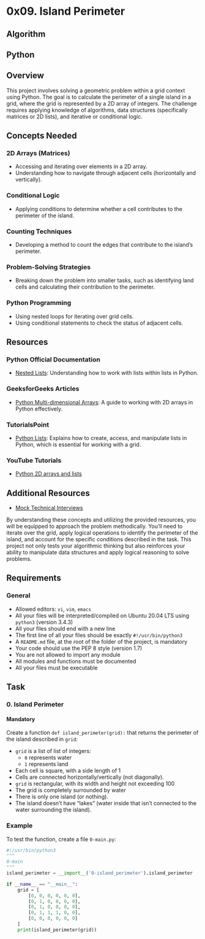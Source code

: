# 0x09. Island Perimeter
## Algorithm
## Python

## Overview
This project involves solving a geometric problem within a grid context using Python. The goal is to calculate the perimeter of a single island in a grid, where the grid is represented by a 2D array of integers. The challenge requires applying knowledge of algorithms, data structures (specifically matrices or 2D lists), and iterative or conditional logic.

## Concepts Needed

### 2D Arrays (Matrices)
- Accessing and iterating over elements in a 2D array.
- Understanding how to navigate through adjacent cells (horizontally and vertically).

### Conditional Logic
- Applying conditions to determine whether a cell contributes to the perimeter of the island.

### Counting Techniques
- Developing a method to count the edges that contribute to the island’s perimeter.

### Problem-Solving Strategies
- Breaking down the problem into smaller tasks, such as identifying land cells and calculating their contribution to the perimeter.

### Python Programming
- Using nested loops for iterating over grid cells.
- Using conditional statements to check the status of adjacent cells.

## Resources

### Python Official Documentation
- [Nested Lists](https://docs.python.org/3/tutorial/datastructures.html#nested-list-comprehensions): Understanding how to work with lists within lists in Python.

### GeeksforGeeks Articles
- [Python Multi-dimensional Arrays](https://www.geeksforgeeks.org/python-using-2d-arrays-lists-the-right-way/): A guide to working with 2D arrays in Python effectively.

### TutorialsPoint
- [Python Lists](https://www.tutorialspoint.com/python/python_lists.htm): Explains how to create, access, and manipulate lists in Python, which is essential for working with a grid.

### YouTube Tutorials
- [Python 2D arrays and lists](https://www.youtube.com/watch?v=aNzepGawwCI)

## Additional Resources
- [Mock Technical Interviews](https://www.youtube.com/watch?v=fFgEM6CMQc4)

By understanding these concepts and utilizing the provided resources, you will be equipped to approach the problem methodically. You’ll need to iterate over the grid, apply logical operations to identify the perimeter of the island, and account for the specific conditions described in the task. This project not only tests your algorithmic thinking but also reinforces your ability to manipulate data structures and apply logical reasoning to solve problems.

## Requirements

### General
- Allowed editors: `vi`, `vim`, `emacs`
- All your files will be interpreted/compiled on Ubuntu 20.04 LTS using `python3` (version 3.4.3)
- All your files should end with a new line
- The first line of all your files should be exactly `#!/usr/bin/python3`
- A `README.md` file, at the root of the folder of the project, is mandatory
- Your code should use the PEP 8 style (version 1.7)
- You are not allowed to import any module
- All modules and functions must be documented
- All your files must be executable

## Task

### 0. Island Perimeter

#### Mandatory
Create a function `def island_perimeter(grid):` that returns the perimeter of the island described in `grid`:

- `grid` is a list of list of integers:
  - `0` represents water
  - `1` represents land
- Each cell is square, with a side length of 1
- Cells are connected horizontally/vertically (not diagonally).
- `grid` is rectangular, with its width and height not exceeding 100
- The grid is completely surrounded by water
- There is only one island (or nothing).
- The island doesn’t have “lakes” (water inside that isn’t connected to the water surrounding the island).

### Example
To test the function, create a file `0-main.py`:

```python
#!/usr/bin/python3
"""
0-main
"""
island_perimeter = __import__('0-island_perimeter').island_perimeter

if __name__ == "__main__":
    grid = [
        [0, 0, 0, 0, 0, 0],
        [0, 1, 0, 0, 0, 0],
        [0, 1, 0, 0, 0, 0],
        [0, 1, 1, 1, 0, 0],
        [0, 0, 0, 0, 0, 0]
    ]
    print(island_perimeter(grid))


